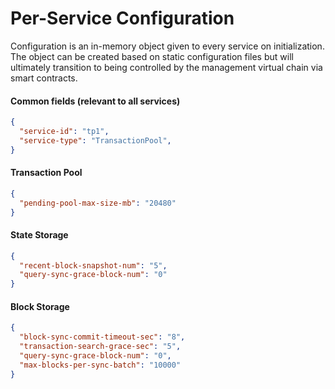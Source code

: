 # Per-Service Configuration

Configuration is an in-memory object given to every service on initialization. The object can be created based on static configuration files but will ultimately transition to being controlled by the management virtual chain via smart contracts.

#### Common fields (relevant to all services)

```json
{
  "service-id": "tp1",
  "service-type": "TransactionPool",
}
```

#### Transaction Pool

```json
{
  "pending-pool-max-size-mb": "20480"
}
```

#### State Storage

```json
{
  "recent-block-snapshot-num": "5",
  "query-sync-grace-block-num": "0"
}
```

#### Block Storage

```json
{
  "block-sync-commit-timeout-sec": "8",
  "transaction-search-grace-sec": "5",
  "query-sync-grace-block-num": "0",
  "max-blocks-per-sync-batch": "10000"
}
```
